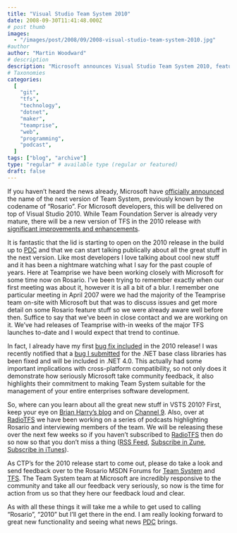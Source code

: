```yaml
---
title: "Visual Studio Team System 2010"
date: 2008-09-30T11:41:48.000Z
# post thumb
images:
  - "/images/post/2008/09/2008-visual-studio-team-system-2010.jpg"
#author
author: "Martin Woodward"
# description
description: "Microsoft announces Visual Studio Team System 2010, featuring significant TFS enhancements and community-driven improvements for developers."
# Taxonomies
categories:
  [
    "git",
    "tfs",
    "technology",
    "dotnet",
    "maker",
    "teamprise",
    "web",
    "programming",
    "podcast",
  ]
tags: ["blog", "archive"]
type: "regular" # available type (regular or featured)
draft: false
---
```


If you haven’t heard the news already, Microsoft have [officially announced](http://www.microsoft.com/presspass/press/2008/sep08/09-29VS10PR.mspx) the name of the next version of Team System, previously known by the codename of “Rosario”. For Microsoft developers, this will be delivered on top of Visual Studio 2010. While Team Foundation Server is already very mature, there will be a new version of TFS in the 2010 release with [significant improvements and enhancements](http://blogs.msdn.com/bharry/archive/2008/09/29/shining-the-light-on-rosario.aspx).

It is fantastic that the lid is starting to open on the 2010 release in the build up to [PDC](http://www.microsoftpdc.com/) and that we can start talking publically about all the great stuff in the next version. Like most developers I love talking about cool new stuff and it has been a nightmare watching what I say for the past couple of years. Here at Teamprise we have been working closely with Microsoft for some time now on Rosario. I’ve been trying to remember exactly when our first meeting was about it, however it is all a bit of a blur. I remember one particular meeting in April 2007 were we had the majority of the Teamprise team on-site with Microsoft but that was to discuss issues and get more detail on some Rosario feature stuff so we were already aware well before then. Suffice to say that we’ve been in close contact and we are working on it. We’ve had releases of Teamprise with-in weeks of the major TFS launches to-date and I would expect that trend to continue.

In fact, I already have my first [bug fix included](http://connect.microsoft.com/VisualStudio/feedback/ViewFeedback.aspx?FeedbackID=326163) in the 2010 release! I was recently notified that a [bug I submitted](http://connect.microsoft.com/VisualStudio/feedback/ViewFeedback.aspx?FeedbackID=326163) for the .NET base class libraries has been fixed and will be included in .NET 4.0. This actually had some important implications with cross-platform compatibility, so not only does it demonstrate how seriously Microsoft take community feedback, it also highlights their commitment to making Team System suitable for the management of your entire enterprises software development.

So, where can you learn about all the great new stuff in VSTS 2010? First, keep your eye on [Brian Harry’s blog](http://blogs.msdn.com/bharry/) and on [Channel 9](http://channel9.msdn.com/visualstudio/). Also, over at [RadioTFS](http://www.radiotfs.com/) we have been working on a series of podcasts highlighting Rosario and interviewing members of the team. We will be releasing these over the next few weeks so if you haven’t subscribed to [RadioTFS](http://www.radiotfs.com/) then do so now so that you don’t miss a thing ([RSS Feed](http://feeds.feedburner.com/radiotfs), [Subscribe in Zune](zune://subscribe/?Radio%20TFS=http://feeds.feedburner.com/radiotfs), [Subscribe in iTunes](http://phobos.apple.com/WebObjects/MZStore.woa/wa/viewPodcast?id=274094361)).

As CTP’s for the 2010 release start to come out, please do take a look and send feedback over to the Rosario MSDN Forums for [Team System](http://forums.microsoft.com/msdn/ShowForum.aspx?ForumID=1736&SiteID=1) and [TFS](http://forums.microsoft.com/MSDNWorkShop/ShowForum.aspx?ForumID=1981&SiteID=64). The Team System team at Microsoft are incredibly responsive to the community and take all our feedback very seriously, so now is the time for action from us so that they here our feedback loud and clear.

As with all these things it will take me a while to get used to calling “Rosario”, “2010” but I’ll get there in the end. I am really looking forward to great new functionality and seeing what news [PDC](http://www.microsoftpdc.com/) brings.
